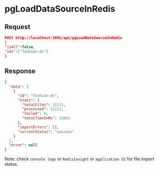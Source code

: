 # pgLoadDataSourceInRedis

## Request

```json
POST http://localhost:3001/api/pgLoadDataSourceInRedis
{
"isAll":false,
"ids":["fashion-ds"]
}
```

## Response

```json
{
  "data": [
    {
      "id": "fashion-ds",
      "stats": {
        "totalFiles": 11111,
        "processed": 11111,
        "failed": 0,
        "totalTimeInMs": 12661
      },
      "importErrors": [],
      "currentStatus": "success"
    }
  ],
  "error": null
}
```

Note: check `console logs` or `RedisInsight` or `application UI` for file import status.

